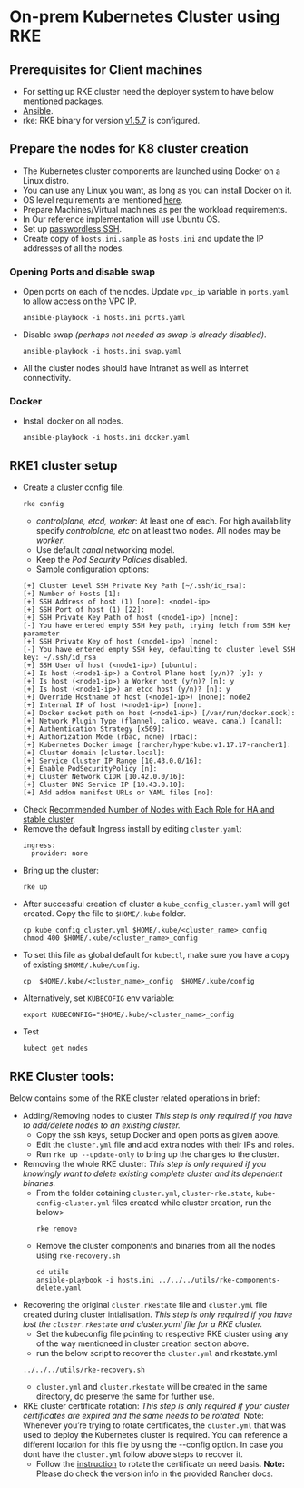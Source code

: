 # On-prem Kubernetes Cluster using RKE
## Prerequisites for Client machines
* For setting up RKE cluster need the deployer system to have below mentioned packages.
* [Ansible](https://docs.ansible.com/ansible/latest/installation_guide/intro_installation.html).
* rke: RKE binary for version [v1.5.7](https://github.com/rancher/rke/releases/tag/v1.5.7) is configured.
## Prepare the nodes for K8 cluster creation
* The Kubernetes cluster components are launched using Docker on a Linux distro.
* You can use any Linux you want, as long as you can install Docker on it.
* OS level requirements are mentioned [here](https://rke.docs.rancher.com/os).
* Prepare Machines/Virtual machines as per the workload requirements.
* In Our reference implementation will use Ubuntu OS.
* Set up [passwordless SSH](../../../docs/ssh.md).
* Create copy of `hosts.ini.sample` as `hosts.ini` and update the IP addresses of all the nodes.
### Opening Ports and disable swap
* Open ports on each of the nodes. Update ``vpc_ip`` variable in ``ports.yaml`` to allow access on the VPC IP.
    ```
    ansible-playbook -i hosts.ini ports.yaml
    ```
* Disable swap _(perhaps not needed as swap is already disabled)_.
    ```
    ansible-playbook -i hosts.ini swap.yaml
    ```
* All the cluster nodes should have Intranet as well as Internet connectivity.
### Docker
* Install docker on all nodes.
    ```
    ansible-playbook -i hosts.ini docker.yaml
    ```
## RKE1 cluster setup
* Create a cluster config file. 
    ```
    rke config
    ```
    *  _controlplane, etcd, worker_: At least one of each. For high availability specify _controlplane_, _etc_ on at least two nodes. All nodes may be _worker_.
    * Use default _canal_ networking model.
    * Keep the _Pod Security Policies_ disabled.
    * Sample configuration options:
    ```
    [+] Cluster Level SSH Private Key Path [~/.ssh/id_rsa]:
    [+] Number of Hosts [1]:
    [+] SSH Address of host (1) [none]: <node1-ip>
    [+] SSH Port of host (1) [22]:
    [+] SSH Private Key Path of host (<node1-ip>) [none]:
    [-] You have entered empty SSH key path, trying fetch from SSH key parameter
    [+] SSH Private Key of host (<node1-ip>) [none]:
    [-] You have entered empty SSH key, defaulting to cluster level SSH key: ~/.ssh/id_rsa
    [+] SSH User of host (<node1-ip>) [ubuntu]:
    [+] Is host (<node1-ip>) a Control Plane host (y/n)? [y]: y
    [+] Is host (<node1-ip>) a Worker host (y/n)? [n]: y
    [+] Is host (<node1-ip>) an etcd host (y/n)? [n]: y
    [+] Override Hostname of host (<node1-ip>) [none]: node2
    [+] Internal IP of host (<node1-ip>) [none]:
    [+] Docker socket path on host (<node1-ip>) [/var/run/docker.sock]:
    [+] Network Plugin Type (flannel, calico, weave, canal) [canal]:
    [+] Authentication Strategy [x509]:
    [+] Authorization Mode (rbac, none) [rbac]:
    [+] Kubernetes Docker image [rancher/hyperkube:v1.17.17-rancher1]:
    [+] Cluster domain [cluster.local]:
    [+] Service Cluster IP Range [10.43.0.0/16]:
    [+] Enable PodSecurityPolicy [n]:
    [+] Cluster Network CIDR [10.42.0.0/16]:
    [+] Cluster DNS Service IP [10.43.0.10]:
    [+] Add addon manifest URLs or YAML files [no]:
    ```
* Check [Recommended Number of Nodes with Each Role for HA and stable cluster](https://ranchermanager.docs.rancher.com/how-to-guides/new-user-guides/kubernetes-clusters-in-rancher-setup/checklist-for-production-ready-clusters/recommended-cluster-architecture#recommended-number-of-nodes-with-each-role).
* Remove the default Ingress install by editing `cluster.yaml`:
    ```
    ingress:
      provider: none
    ```
* Bring up the cluster:
    ```
    rke up
    ```
* After successful creation of cluster a `kube_config_cluster.yaml` will get created. Copy the file to `$HOME/.kube` folder.
    ```
    cp kube_config_cluster.yml $HOME/.kube/<cluster_name>_config
    chmod 400 $HOME/.kube/<cluster_name>_config
    ```
* To set this file as global default for `kubectl`, make sure you have a copy of existing `$HOME/.kube/config`. 
    ```
    cp  $HOME/.kube/<cluster_name>_config  $HOME/.kube/config
    ```
* Alternatively, set `KUBECOFIG` env variable:
    ```
    export KUBECONFIG="$HOME/.kube/<cluster_name>_config
    ```
* Test
    ```
    kubect get nodes
    ```
## RKE Cluster tools:
Below contains some of the RKE cluster related operations in brief:
* Adding/Removing nodes to cluster
    _This step is only required if you have to add/delete nodes to an existing cluster._
    * Copy the ssh keys, setup Docker and open ports as given above.
    * Edit the `cluster.yml` file and add extra nodes with their IPs and roles.
    * Run `rke up --update-only` to bring up the changes to the cluster.
* Removing the whole RKE cluster:
    _This step is only required if you knowingly want to delete existing complete cluster and its dependent binaries._
    * From the folder cotaining `cluster.yml`, `cluster-rke.state`, `kube-config-cluster.yml` files created while cluster creation, run the below>
      ```
      rke remove
      ```
    * Remove the cluster components and  binaries from all the nodes using `rke-recovery.sh`
      ```
      cd utils
      ansible-playbook -i hosts.ini ../../../utils/rke-components-delete.yaml
      ```
* Recovering the original `cluster.rkestate` file and `cluster.yml` file created during cluster intialisation.
    _This step is only required if you have lost the `cluster.rkestate` and cluster.yaml file for a RKE cluster._
    * Set the kubeconfig file pointing to respective RKE cluster using any of the way mentioneed in cluster creation section above.
    * run the below script to recover the `cluster.yml` and rkestate.yml
    ```
    ../../../utils/rke-recovery.sh
    ```
    * ``cluster.yml`` and `cluster.rkestate` will be created in the same directory, do preserve the same for further use.
* RKE cluster certificate rotation:
    _This step is only required if your cluster certificates are expired and the same needs to be rotated._
    Note: Whenever you’re trying to rotate certificates, the `cluster.yml` that was used to deploy the Kubernetes cluster is required. You can reference a different location for this file by using the --config option. In case you dont have the `cluster.yml` follow above steps to recover it.
    * Follow the [instruction](https://rancher.com/docs/rke/latest/en/cert-mgmt/#certificate-rotation) to rotate the certificate on need basis.
    __Note:__ Please do check the version info in the provided Rancher docs.
